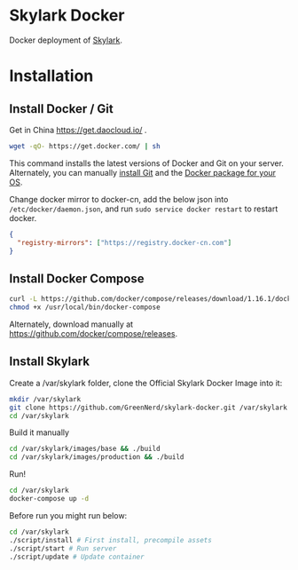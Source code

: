 # Skylark Docker
Docker deployment of [Skylark](https://skylarkly.com).

# Installation

## Install Docker / Git
Get in China https://get.daocloud.io/ .
```bash
wget -qO- https://get.docker.com/ | sh
```
This command installs the latest versions of Docker and Git on your server. Alternately, you can manually [install Git](https://git-scm.com/book/en/v2/Getting-Started-Installing-Git) and the [Docker package for your OS](https://docs.docker.com/installation/).

Change docker mirror to docker-cn, add the below json into `/etc/docker/daemon.json`, and run `sudo service docker restart` to restart docker.
```json
{
  "registry-mirrors": ["https://registry.docker-cn.com"]
}
```

## Install Docker Compose
```bash
curl -L https://github.com/docker/compose/releases/download/1.16.1/docker-compose-`uname -s`-`uname -m` -o /usr/local/bin/docker-compose
chmod +x /usr/local/bin/docker-compose
```

Alternately, download manually at https://github.com/docker/compose/releases.

## Install Skylark

Create a /var/skylark folder, clone the Official Skylark Docker Image into it:

```bash
mkdir /var/skylark
git clone https://github.com/GreenNerd/skylark-docker.git /var/skylark
cd /var/skylark
```

Build it manually
```bash
cd /var/skylark/images/base && ./build
cd /var/skylark/images/production && ./build
```

Run!

```bash
cd /var/skylark
docker-compose up -d
```

Before run you might run below:
```bash
cd /var/skylark
./script/install # First install, precompile assets
./script/start # Run server
./script/update # Update container
```
